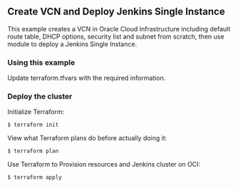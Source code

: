 ## Create VCN and Deploy Jenkins Single Instance
This example creates a VCN in Oracle Cloud Infrastructure including default route table, DHCP options, security list and subnet from scratch, then use module to deploy a Jenkins Single Instance. 

### Using this example
Update terraform.tfvars with the required information.

### Deploy the cluster  
Initialize Terraform:
```
$ terraform init
```
View what Terraform plans do before actually doing it:
```
$ terraform plan
```
Use Terraform to Provision resources and Jenkins cluster on OCI:
```
$ terraform apply
```
